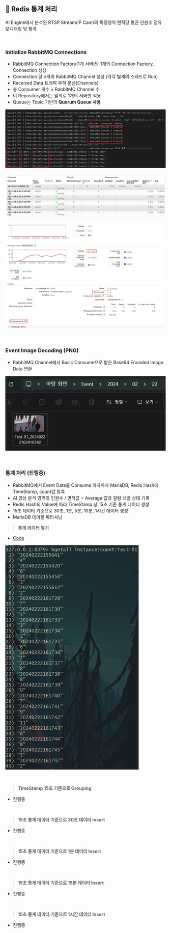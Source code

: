 ## 📘 Redis 통계 처리

AI Engine에서 분석된 RTSP Stream(IP Cam)의 특정영역 면적당 평균 인원수 점유 모니터링 및 통계

<br>

### Initialize RabbitMQ Connections

- RabbitMQ Connection Factory(1개 서버)당 1개의 Connection Factory, Connection 생성
- Connection 당 n개의 RabbitMQ Channel 생성 (각각 별개의 스레드로 Run)
- Received Data 트래픽 부하 분산(Channels)
- 총 Consumer 개수 = RabbitMQ Channel 수
- 이 Repository에서는 임의로 1개의 서버만 적용
- Queue는 Topic 기반의 **Quorum Queue 사용**

![img](./Description/img/Rabbit-Thread.png)

![img](./Description/img/Rabbit-Channel.png)

![img](./Description/img/Rabbit-Queue.png)

<br>

### Event Image Decoding (PNG)

- RabbitMQ Channel에서 Basic Consume으로 받은 Base64 Encoded Image Data 변환

![img](./Description/img/Event-Image.png)

<br>

### 통계 처리 (진행중)

- RabbitMQ에서 Event Data를 Consume 하자마자 MariaDB, Redis Hash에 TimeStamp, count값 등록
- AI 영상 분석 영역의 인원수 / 면적값 = Average 값과 알람 레벨 상태 기록
- Redis Hash의 Value에 따라 TimeStamp 상 15초 기준 통계 데이터 생성
- 15초 데이터 기준으로 30초, 1분, 5분, 10분, 1시간 데이터 생성
- MariaDB 테이블 파티셔닝

> **통계 데이터 쌓기**

- [Code](https://github.com/spacedustz/Statistics/blob/main/Statistics/src/main/java/statistics/service/rabbit/EventDeliveryCallBack.java)

![img](./Description/img/Redis-Insert.png)

<br>

> **TimeStamp 15초 기준으로 Grouping**

- 진행중

<br>

> **15초 통계 데이터 기준으로 30초 데이터 Insert**

- 진행중

<br>

> **15초 통계 데이터 기준으로 1분 데이터 Insert**

- 진행중

<br>

> **15초 통계 데이터 기준으로 15분 데이터 Insert**

- 진행중

<br>

> **15초 통계 데이터 기준으로 1시간 데이터 Insert**

- 진행중